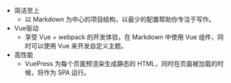 - 简洁至上
  - 以 Markdown 为中心的项目结构，以最少的配置帮助你专注于写作。
- Vue驱动
  - 享受 Vue + webpack 的开发体验，在 Markdown 中使用 Vue 组件，同时可以使用 Vue 来开发自定义主题。
- 高性能
  - VuePress 为每个页面预渲染生成静态的 HTML，同时在页面被加载的时候，将作为 SPA 运行。
